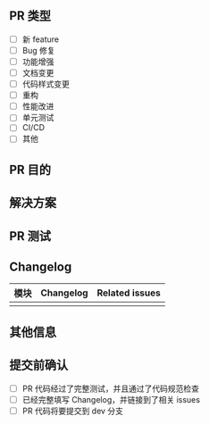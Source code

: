 <!--
  非常感谢您的 PR！在提交之前，请务必确保您 PR 的代码经过了完整测试，并且通过了代码规范检查。
-->

<!-- 在 [] 中输入 x 来勾选) -->

## PR 类型

<!-- 您的 PR 引入了哪种类型的变更？ -->
<!-- 只支持选择一种类型，如果有多种类型，可以在更新日志中增加 “类型” 列。 -->

- [ ] 新 feature
- [ ] Bug 修复
- [ ] 功能增强
- [ ] 文档变更
- [ ] 代码样式变更
- [ ] 重构
- [ ] 性能改进
- [ ] 单元测试
- [ ] CI/CD
- [ ] 其他

## PR 目的

<!-- 描述一下您的 PR 解决了什么问题。如果可以，请链接到相关 issues。 -->

## 解决方案

<!-- 详细描述您是如何解决的问题 -->

## PR 测试

<!-- 如果可以，请为您的 PR 添加或更新单元测试。 -->
<!-- 请描述一下您是如何测试 PR 的。例如：创建/更新单元测试或添加相关的截图。 -->

## Changelog

| 模块  | Changelog | Related issues |
|-----|-----------| -------------- |
|     |           |                |

<!-- 如果有多种类型的变更，可以在变更日志表中增加 “类型” 列，该列的值与上方 “PR 类型” 相同。 -->
<!-- Related issues 格式为 fixes #<issue号>，或者 closes #<issue号>。 -->

## 其他信息

<!-- 请描述一下还有哪些注意事项。例如：如果引入了一个不向下兼容的变更，请描述其影响。 -->

## 提交前确认

- [ ] PR 代码经过了完整测试，并且通过了代码规范检查
- [ ] 已经完整填写 Changelog，并链接到了相关 issues
- [ ] PR 代码将要提交到 dev 分支